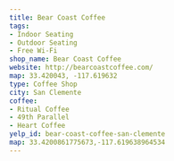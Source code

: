 ```yaml
---
title: Bear Coast Coffee
tags:
- Indoor Seating
- Outdoor Seating
- Free Wi-Fi
shop_name: Bear Coast Coffee
website: http://bearcoastcoffee.com/
map: 33.420043, -117.619632
type: Coffee Shop
city: San Clemente
coffee:
- Ritual Coffee
- 49th Parallel
- Heart Coffee
yelp_id: bear-coast-coffee-san-clemente
map: 33.4200861775673,-117.619638964534
---
```

